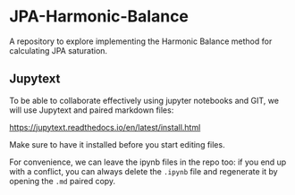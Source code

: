 # JPA-Harmonic-Balance
A repository to explore implementing the Harmonic Balance method for calculating JPA saturation. 

## Jupytext

To be able to collaborate effectively using jupyter notebooks and GIT, we will use Jupytext and paired markdown files:

https://jupytext.readthedocs.io/en/latest/install.html

Make sure to have it installed before you start editing files. 

For convenience, we can leave the ipynb files in the repo too: if you end up with a conflict, you can always delete the `.ipynb` file and regenerate it by opening the `.md` paired copy. 

